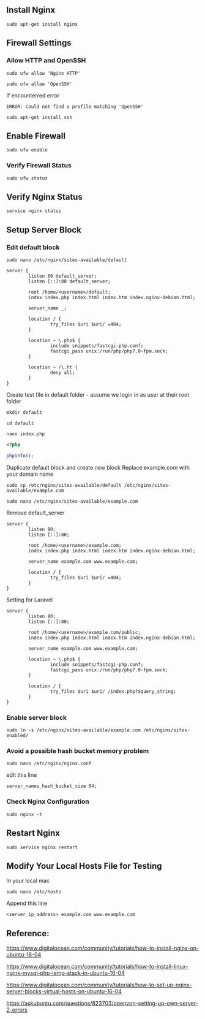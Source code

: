 ## Install Nginx

`sudo apt-get install nginx`

## Firewall Settings

### Allow HTTP and OpenSSH

`sudo ufw allow 'Nginx HTTP'`

`sudo ufw allow 'OpenSSH'`

If encounterred error

```
ERROR: Could not find a profile matching 'OpenSSH'
```

`sudo apt-get install ssh`

## Enable Firewall

`sudo ufw enable`

### Verify Firewall Status

`sudo ufw status`

## Verify Nginx Status

`service nginx status`

## Setup Server Block

### Edit default block

`sudo nano /etc/nginx/sites-available/default`

```
server {
        listen 80 default_server;
        listen [::]:80 default_server;

        root /home/<username>/default;
        index index.php index.html index.htm index.nginx-debian.html;

        server_name _;

        location / {
                try_files $uri $uri/ =404;
        }

        location ~ \.php$ {
                include snippets/fastcgi-php.conf;
                fastcgi_pass unix:/run/php/php7.0-fpm.sock;
        }

        location ~ /\.ht {
                deny all;
        }
}
```

Create test file in default folder - assume we login in as user at their root folder

`mkdir default`

`cd default`

`nano index.php`

```php
<?php

phpinfo();

```

Duplicate default block and create new block
Replace example.com with your domain name

`sudo cp /etc/nginx/sites-available/default /etc/nginx/sites-available/example.com`

`sudo nano /etc/nginx/sites-available/example.com`

Remove default_server

```
server {
        listen 80;
        listen [::]:80;

        root /home/<username>/example.com;
        index index.php index.html index.htm index.nginx-debian.html;

        server_name example.com www.example.com;

        location / {
                try_files $uri $uri/ =404;
        }
}
```

Setting for Laravel

```
server {
        listen 80;
        listen [::]:80;

        root /home/<username>/example.com/public;
        index index.php index.html index.htm index.nginx-debian.html;

        server_name example.com www.example.com;

        location ~ \.php$ {
                include snippets/fastcgi-php.conf;
                fastcgi_pass unix:/run/php/php7.0-fpm.sock;
        }

        location / {
                try_files $uri $uri/ /index.php?$query_string;
        }
}
```

### Enable server block

`sudo ln -s /etc/nginx/sites-available/example.com /etc/nginx/sites-enabled/`

### Avoid a possible hash bucket memory problem

`sudo nano /etc/nginx/nginx.conf`

edit this line

`server_names_hash_bucket_size 64;`

### Check Nginx Configuration

`sudo nginx -t`

## Restart Nginx

`sudo service nginx restart`

## Modify Your Local Hosts File for Testing

In your local mac

`sudo nano /etc/hosts`

Append this line

```
<server_ip_address> example.com www.example.com
```

## Reference:

https://www.digitalocean.com/community/tutorials/how-to-install-nginx-on-ubuntu-16-04

https://www.digitalocean.com/community/tutorials/how-to-install-linux-nginx-mysql-php-lemp-stack-in-ubuntu-16-04

https://www.digitalocean.com/community/tutorials/how-to-set-up-nginx-server-blocks-virtual-hosts-on-ubuntu-16-04

https://askubuntu.com/questions/823703/openvpn-setting-up-own-server-2-errors


